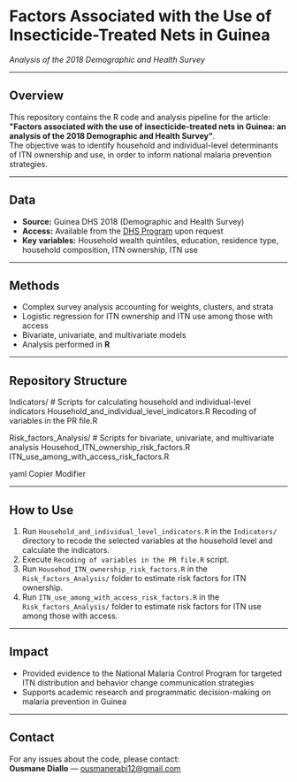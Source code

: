 # Factors Associated with the Use of Insecticide-Treated Nets in Guinea  
*Analysis of the 2018 Demographic and Health Survey*

---

## Overview
This repository contains the R code and analysis pipeline for the article:  
**"Factors associated with the use of insecticide-treated nets in Guinea: an analysis of the 2018 Demographic and Health Survey"**.  
The objective was to identify household and individual-level determinants of ITN ownership and use, in order to inform national malaria prevention strategies.

---

## Data
- **Source:** Guinea DHS 2018 (Demographic and Health Survey)  
- **Access:** Available from the [DHS Program](https://dhsprogram.com/data/available-datasets.cfm) upon request  
- **Key variables:** Household wealth quintiles, education, residence type, household composition, ITN ownership, ITN use

---

## Methods
- Complex survey analysis accounting for weights, clusters, and strata
- Logistic regression for ITN ownership and ITN use among those with access
- Bivariate, univariate, and multivariate models
- Analysis performed in **R**

---

## Repository Structure
Indicators/ # Scripts for calculating household and individual-level indicators
Household_and_individual_level_indicators.R
Recoding of variables in the PR file.R

Risk_factors_Analysis/ # Scripts for bivariate, univariate, and multivariate analysis
Househod_ITN_ownership_risk_factors.R
ITN_use_among_with_access_risk_factors.R

yaml
Copier
Modifier

---

## How to Use
1. Run `Household_and_individual_level_indicators.R` in the `Indicators/` directory to recode the selected variables at the household level and calculate the indicators.
2. Execute `Recoding of variables in the PR file.R` script.
3. Run `Househod_ITN_ownership_risk_factors.R` in the `Risk_factors_Analysis/` folder to estimate risk factors for ITN ownership.
4. Run `ITN_use_among_with_access_risk_factors.R` in the `Risk_factors_Analysis/` folder to estimate risk factors for ITN use among those with access.

---

## Impact
- Provided evidence to the National Malaria Control Program for targeted ITN distribution and behavior change communication strategies
- Supports academic research and programmatic decision-making on malaria prevention in Guinea

---

## Contact
For any issues about the code, please contact:  
**Ousmane Diallo** — [ousmanerabi12@gmail.com](mailto:ousmanerabi12@gmail.com)